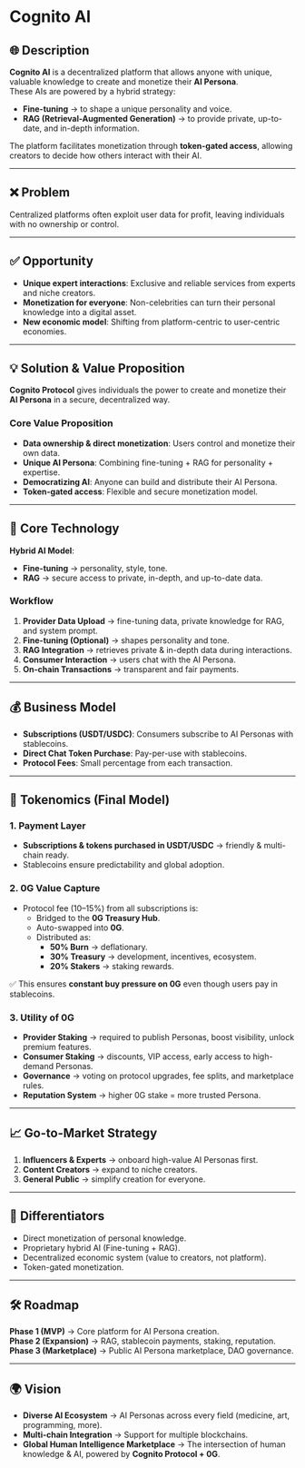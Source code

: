 # Cognito AI

## 🌐 Description
**Cognito AI** is a decentralized platform that allows anyone with unique, valuable knowledge to create and monetize their **AI Persona**.  
These AIs are powered by a hybrid strategy:
- **Fine-tuning** → to shape a unique personality and voice.  
- **RAG (Retrieval-Augmented Generation)** → to provide private, up-to-date, and in-depth information.  

The platform facilitates monetization through **token-gated access**, allowing creators to decide how others interact with their AI.

---

## ❌ Problem
Centralized platforms often exploit user data for profit, leaving individuals with no ownership or control.

---

## ✅ Opportunity
- **Unique expert interactions**: Exclusive and reliable services from experts and niche creators.  
- **Monetization for everyone**: Non-celebrities can turn their personal knowledge into a digital asset.  
- **New economic model**: Shifting from platform-centric to user-centric economies.  

---

## 💡 Solution & Value Proposition
**Cognito Protocol** gives individuals the power to create and monetize their **AI Persona** in a secure, decentralized way.

### Core Value Proposition
- **Data ownership & direct monetization**: Users control and monetize their own data.  
- **Unique AI Persona**: Combining fine-tuning + RAG for personality + expertise.  
- **Democratizing AI**: Anyone can build and distribute their AI Persona.  
- **Token-gated access**: Flexible and secure monetization model.  

---

## 🔬 Core Technology
**Hybrid AI Model**:
- **Fine-tuning** → personality, style, tone.  
- **RAG** → secure access to private, in-depth, and up-to-date data.  

### Workflow
1. **Provider Data Upload** → fine-tuning data, private knowledge for RAG, and system prompt.  
2. **Fine-tuning (Optional)** → shapes personality and tone.  
3. **RAG Integration** → retrieves private & in-depth data during interactions.  
4. **Consumer Interaction** → users chat with the AI Persona.  
5. **On-chain Transactions** → transparent and fair payments.  

---

## 💰 Business Model
- **Subscriptions (USDT/USDC)**: Consumers subscribe to AI Personas with stablecoins.  
- **Direct Chat Token Purchase**: Pay-per-use with stablecoins.  
- **Protocol Fees**: Small percentage from each transaction.  

---

## 🔗 Tokenomics (Final Model)

### 1. **Payment Layer**
- **Subscriptions & tokens purchased in USDT/USDC** → friendly & multi-chain ready.  
- Stablecoins ensure predictability and global adoption.  

### 2. **0G Value Capture**
- Protocol fee (10–15%) from all subscriptions is:  
  - Bridged to the **0G Treasury Hub**.  
  - Auto-swapped into **0G**.  
  - Distributed as:  
    - **50% Burn** → deflationary.  
    - **30% Treasury** → development, incentives, ecosystem.  
    - **20% Stakers** → staking rewards.  

✅ This ensures **constant buy pressure on 0G** even though users pay in stablecoins.

### 3. **Utility of 0G**
- **Provider Staking** → required to publish Personas, boost visibility, unlock premium features.  
- **Consumer Staking** → discounts, VIP access, early access to high-demand Personas.  
- **Governance** → voting on protocol upgrades, fee splits, and marketplace rules.  
- **Reputation System** → higher 0G stake = more trusted Persona.  

---

## 📈 Go-to-Market Strategy
1. **Influencers & Experts** → onboard high-value AI Personas first.  
2. **Content Creators** → expand to niche creators.  
3. **General Public** → simplify creation for everyone.  

---

## 🎯 Differentiators
- Direct monetization of personal knowledge.  
- Proprietary hybrid AI (Fine-tuning + RAG).  
- Decentralized economic system (value to creators, not platform).  
- Token-gated monetization.  

---

## 🛠 Roadmap
**Phase 1 (MVP)** → Core platform for AI Persona creation.  
**Phase 2 (Expansion)** → RAG, stablecoin payments, staking, reputation.  
**Phase 3 (Marketplace)** → Public AI Persona marketplace, DAO governance.  

---

## 🌍 Vision
- **Diverse AI Ecosystem** → AI Personas across every field (medicine, art, programming, more).  
- **Multi-chain Integration** → Support for multiple blockchains.  
- **Global Human Intelligence Marketplace** → The intersection of human knowledge & AI, powered by **Cognito Protocol + 0G**.  
